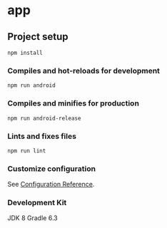 # app

## Project setup
```
npm install
```

### Compiles and hot-reloads for development
```
npm run android
```

### Compiles and minifies for production
```
npm run android-release
```

### Lints and fixes files
```
npm run lint
```

### Customize configuration
See [Configuration Reference](https://cli.vuejs.org/config/).


### Development Kit
JDK 8
Gradle 6.3